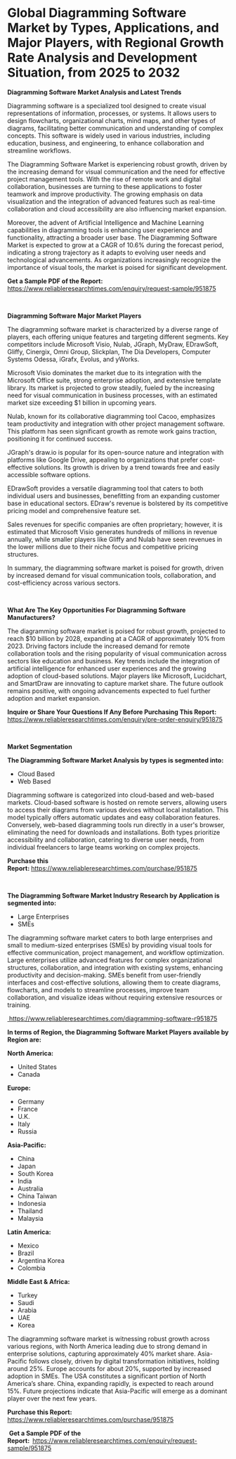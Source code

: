 <p><h1>Global Diagramming Software Market by Types, Applications, and Major Players, with Regional Growth Rate Analysis and Development Situation, from 2025 to 2032</h1></p><p><strong>Diagramming Software Market Analysis and Latest Trends</strong></p>
<p><p>Diagramming software is a specialized tool designed to create visual representations of information, processes, or systems. It allows users to design flowcharts, organizational charts, mind maps, and other types of diagrams, facilitating better communication and understanding of complex concepts. This software is widely used in various industries, including education, business, and engineering, to enhance collaboration and streamline workflows.</p><p>The Diagramming Software Market is experiencing robust growth, driven by the increasing demand for visual communication and the need for effective project management tools. With the rise of remote work and digital collaboration, businesses are turning to these applications to foster teamwork and improve productivity. The growing emphasis on data visualization and the integration of advanced features such as real-time collaboration and cloud accessibility are also influencing market expansion.</p><p>Moreover, the advent of Artificial Intelligence and Machine Learning capabilities in diagramming tools is enhancing user experience and functionality, attracting a broader user base. The Diagramming Software Market is expected to grow at a CAGR of 10.6% during the forecast period, indicating a strong trajectory as it adapts to evolving user needs and technological advancements. As organizations increasingly recognize the importance of visual tools, the market is poised for significant development.</p></p>
<p><strong>Get a Sample PDF of the Report:&nbsp;</strong> <a href="https://www.reliableresearchtimes.com/enquiry/request-sample/951875?utm_campaign=2629&utm_medium=2&utm_source=Github&utm_content=ia&utm_term=17042025&utm_id=diagramming-software">https://www.reliableresearchtimes.com/enquiry/request-sample/951875</a></p>
<p>&nbsp;</p>
<p><strong>Diagramming Software Major Market Players</strong></p>
<p><p>The diagramming software market is characterized by a diverse range of players, each offering unique features and targeting different segments. Key competitors include Microsoft Visio, Nulab, JGraph, MyDraw, EDrawSoft, Gliffy, Cinergix, Omni Group, Slickplan, The Dia Developers, Computer Systems Odessa, iGrafx, Evolus, and yWorks. </p><p>Microsoft Visio dominates the market due to its integration with the Microsoft Office suite, strong enterprise adoption, and extensive template library. Its market is projected to grow steadily, fueled by the increasing need for visual communication in business processes, with an estimated market size exceeding $1 billion in upcoming years.</p><p>Nulab, known for its collaborative diagramming tool Cacoo, emphasizes team productivity and integration with other project management software. This platform has seen significant growth as remote work gains traction, positioning it for continued success.</p><p>JGraph's draw.io is popular for its open-source nature and integration with platforms like Google Drive, appealing to organizations that prefer cost-effective solutions. Its growth is driven by a trend towards free and easily accessible software options.</p><p>EDrawSoft provides a versatile diagramming tool that caters to both individual users and businesses, benefitting from an expanding customer base in educational sectors. EDraw's revenue is bolstered by its competitive pricing model and comprehensive feature set.</p><p>Sales revenues for specific companies are often proprietary; however, it is estimated that Microsoft Visio generates hundreds of millions in revenue annually, while smaller players like Gliffy and Nulab have seen revenues in the lower millions due to their niche focus and competitive pricing structures.</p><p>In summary, the diagramming software market is poised for growth, driven by increased demand for visual communication tools, collaboration, and cost-efficiency across various sectors.</p></p>
<p>&nbsp;</p>
<p><strong>What Are The Key Opportunities For Diagramming Software Manufacturers?</strong></p>
<p><p>The diagramming software market is poised for robust growth, projected to reach $10 billion by 2028, expanding at a CAGR of approximately 10% from 2023. Driving factors include the increased demand for remote collaboration tools and the rising popularity of visual communication across sectors like education and business. Key trends include the integration of artificial intelligence for enhanced user experiences and the growing adoption of cloud-based solutions. Major players like Microsoft, Lucidchart, and SmartDraw are innovating to capture market share. The future outlook remains positive, with ongoing advancements expected to fuel further adoption and market expansion.</p></p>
<p><strong>Inquire or Share Your Questions If Any Before Purchasing This Report:</strong> <a href="https://www.reliableresearchtimes.com/enquiry/pre-order-enquiry/951875?utm_campaign=2629&utm_medium=2&utm_source=Github&utm_content=ia&utm_term=17042025&utm_id=diagramming-software">https://www.reliableresearchtimes.com/enquiry/pre-order-enquiry/951875</a></p>
<p>&nbsp;</p>
<p><strong>Market Segmentation</strong></p>
<p><strong>The Diagramming Software Market Analysis by types is segmented into:</strong></p>
<p><ul><li>Cloud Based</li><li>Web Based</li></ul></p>
<p><p>Diagramming software is categorized into cloud-based and web-based markets. Cloud-based software is hosted on remote servers, allowing users to access their diagrams from various devices without local installation. This model typically offers automatic updates and easy collaboration features. Conversely, web-based diagramming tools run directly in a user's browser, eliminating the need for downloads and installations. Both types prioritize accessibility and collaboration, catering to diverse user needs, from individual freelancers to large teams working on complex projects.</p></p>
<p><strong>Purchase this Report:&nbsp;</strong><a href="https://www.reliableresearchtimes.com/purchase/951875?utm_campaign=2629&utm_medium=2&utm_source=Github&utm_content=ia&utm_term=17042025&utm_id=diagramming-software">https://www.reliableresearchtimes.com/purchase/951875</a></p>
<p>&nbsp;</p>
<p><strong>The Diagramming Software Market Industry Research by Application is segmented into:</strong></p>
<p><ul><li>Large Enterprises</li><li>SMEs</li></ul></p>
<p><p>The diagramming software market caters to both large enterprises and small to medium-sized enterprises (SMEs) by providing visual tools for effective communication, project management, and workflow optimization. Large enterprises utilize advanced features for complex organizational structures, collaboration, and integration with existing systems, enhancing productivity and decision-making. SMEs benefit from user-friendly interfaces and cost-effective solutions, allowing them to create diagrams, flowcharts, and models to streamline processes, improve team collaboration, and visualize ideas without requiring extensive resources or training.</p></p>
<p><a href="https://www.reliableresearchtimes.com/diagramming-software-r951875?utm_campaign=2629&utm_medium=2&utm_source=Github&utm_content=ia&utm_term=17042025&utm_id=diagramming-software">&nbsp;https://www.reliableresearchtimes.com/diagramming-software-r951875</a></p>
<p><strong>In terms of Region, the Diagramming Software Market Players available by Region are:</strong></p>
<p>
    <p> <strong> North America: </strong>
        <ul>
            <li>United States</li>
            <li>Canada</li>
        </ul>
        </p> 
    <p> <strong> Europe: </strong>
        <ul>
            <li>Germany</li>
            <li>France</li>
            <li>U.K.</li>
            <li>Italy</li>
            <li>Russia</li>
        </ul>
        </p> 
    <p> <strong> Asia-Pacific: </strong>
        <ul>
            <li>China</li>
            <li>Japan</li>
            <li>South Korea</li>
            <li>India</li>
            <li>Australia</li>
            <li>China Taiwan</li>
            <li>Indonesia</li>
            <li>Thailand</li>
            <li>Malaysia</li>
        </ul>
        </p> 
    <p> <strong> Latin America: </strong>
        <ul>
            <li>Mexico</li>
            <li>Brazil</li>
            <li>Argentina Korea</li>
            <li>Colombia</li>
        </ul>
        </p> 
    <p> <strong> Middle East & Africa: </strong>
        <ul>
            <li>Turkey</li>
            <li>Saudi</li>
            <li>Arabia</li>
            <li>UAE</li>
            <li>Korea</li>
        </ul>
    </p>
    </p>
<p><p>The diagramming software market is witnessing robust growth across various regions, with North America leading due to strong demand in enterprise solutions, capturing approximately 40% market share. Asia-Pacific follows closely, driven by digital transformation initiatives, holding around 25%. Europe accounts for about 20%, supported by increased adoption in SMEs. The USA constitutes a significant portion of North America’s share. China, expanding rapidly, is expected to reach around 15%. Future projections indicate that Asia-Pacific will emerge as a dominant player over the next few years.</p></p>
<p><strong>Purchase this Report: </strong><a href="https://www.reliableresearchtimes.com/purchase/951875?utm_campaign=2629&utm_medium=2&utm_source=Github&utm_content=ia&utm_term=17042025&utm_id=diagramming-software">https://www.reliableresearchtimes.com/purchase/951875</a></p>
<p>&nbsp;<strong>Get a Sample PDF of the Report:&nbsp;&nbsp;</strong><a href="https://www.reliableresearchtimes.com/enquiry/request-sample/951875?utm_campaign=2629&utm_medium=2&utm_source=Github&utm_content=ia&utm_term=17042025&utm_id=diagramming-software">https://www.reliableresearchtimes.com/enquiry/request-sample/951875</a></p>
<p><strong></strong></p>
<p><p></p><p></p><p></p></p>